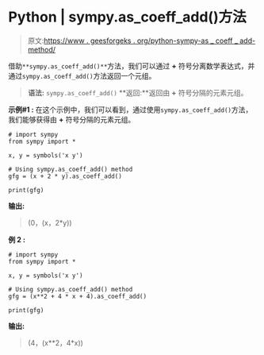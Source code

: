 # Python | sympy.as_coeff_add()方法

> 原文:[https://www . geesforgeks . org/python-sympy-as _ coeff _ add-method/](https://www.geeksforgeeks.org/python-sympy-as_coeff_add-method/)

借助`**sympy.as_coeff_add()**`方法，我们可以通过 **+** 符号分离数学表达式，并通过`sympy.as_coeff_add()`方法返回一个元组。

> **语法:** `sympy.as_coeff_add()`
> **返回:**返回由 **+** 符号分隔的元素元组。

**示例#1 :**
在这个示例中，我们可以看到，通过使用`sympy.as_coeff_add()`方法，我们能够获得由 **+** 符号分隔的元素元组。

```
# import sympy
from sympy import * 

x, y = symbols('x y')

# Using sympy.as_coeff_add() method
gfg = (x + 2 * y).as_coeff_add()

print(gfg)
```

**输出:**

> (0，(x，2*y))

**例 2 :**

```
# import sympy
from sympy import * 

x, y = symbols('x y')

# Using sympy.as_coeff_add() method
gfg = (x**2 + 4 * x + 4).as_coeff_add()

print(gfg)
```

**输出:**

> (4，(x**2，4*x))